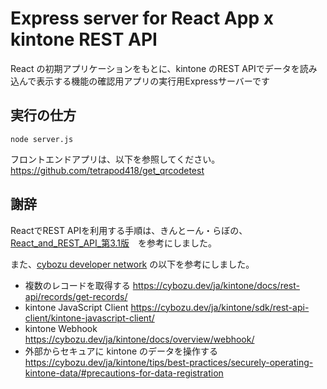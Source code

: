 # Express server for React App x kintone REST API

React の初期アプリケーションをもとに、kintone のREST APIでデータを読み込んで表示する機能の確認用アプリの実行用Expressサーバーです

## 実行の仕方
```
node server.js
```
フロントエンドアプリは、以下を参照してください。<br>
https://github.com/tetrapod418/get_qrcodetest

## 謝辞
ReactでREST APIを利用する手順は、きんとーん・らぼの、[React_and_REST_API_第3.1版](https://kintone-labo.booth.pm/items/4067757)　を参考にしました。

また、[cybozu developer network](https://cybozu.dev/ja/) の以下を参考にしました。
- 複数のレコードを取得する
https://cybozu.dev/ja/kintone/docs/rest-api/records/get-records/
- kintone JavaScript Client
https://cybozu.dev/ja/kintone/sdk/rest-api-client/kintone-javascript-client/
- kintone Webhook
https://cybozu.dev/ja/kintone/docs/overview/webhook/
- 外部からセキュアに kintone のデータを操作する
https://cybozu.dev/ja/kintone/tips/best-practices/securely-operating-kintone-data/#precautions-for-data-registration
